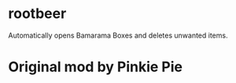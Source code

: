 # rootbeer
Automatically opens Bamarama Boxes and deletes unwanted items.

# Original mod by Pinkie Pie
